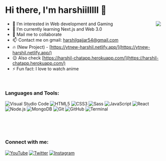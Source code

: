 # Hi there, I'm harshiilllll   👋

<img align="right" src="https://media.discordapp.net/attachments/914047870573871134/934318738440880138/mp4_1.gif?width=556&height=956">

- 👀 I’m interested in Web development and Gaming
- 🌱 I’m currently learning Next.js and Web 3.0
- 💞️ Mail me to collaborate 
- 📫 Contact me on gmail: harshilgajjar54@gmail.com
- 🔥 (New Project) - [https://ytnew-harshil.netlify.app/](https://ytnew-harshil.netlify.app/)
- 😉 Also check [https://harshil-chatapp.herokuapp.com/](https://harshil-chatapp.herokuapp.com/)
- ⚡ Fun fact: I love to watch anime

<br />

### Languages and Tools:

![Visual Studio Code](https://img.shields.io/badge/Visual_Studio_Code-007ACC?style=for-the-badge&logo=visual-studio-code&logoColor=white)
![HTML5](https://img.shields.io/badge/HTML5-E34F26?style=for-the-badge&logo=html5&logoColor=white)
![CSS3](https://img.shields.io/badge/CSS3-1572B6?style=for-the-badge&logo=css3&logoColor=white)
![Sass](https://img.shields.io/badge/Sass-CC6699?style=for-the-badge&logo=sass&logoColor=white)
![JavaScript](https://img.shields.io/badge/JavaScript-F7DF1E?style=for-the-badge&logo=javascript&logoColor=black)
![React](https://img.shields.io/badge/React-61DAFB?style=for-the-badge&logo=react&logoColor=black)
![Node.js](https://img.shields.io/badge/Node.js-339933?style=for-the-badge&logo=node.js&logoColor=white)
![MongoDB](https://img.shields.io/badge/MongoDB-47A248?style=for-the-badge&logo=mongodb&logoColor=white)
![Git](https://img.shields.io/badge/Git-F05032?style=for-the-badge&logo=git&logoColor=white)
![GitHub](https://img.shields.io/badge/GitHub-181717?style=for-the-badge&logo=github&logoColor=white)
![Terminal](https://img.shields.io/badge/Terminal-000000?style=for-the-badge&logo=windows-terminal&logoColor=white)

<br />
<br />
<br />

### Connect with me:

[![YouTube](https://img.shields.io/badge/YouTube-FF0000?style=for-the-badge&logo=youtube&logoColor=white)](https://www.youtube.com/channel/UCLnUcrxNTxjrAAVEzqPLhZw)
[![Twitter](https://img.shields.io/badge/Twitter-1DA1F2?style=for-the-badge&logo=twitter&logoColor=white)](https://twitter.com/harshiilllll)
[![Instagram](https://img.shields.io/badge/Instagram-E4405F?style=for-the-badge&logo=instagram&logoColor=white)](https://www.instagram.com/harshiilllll)
